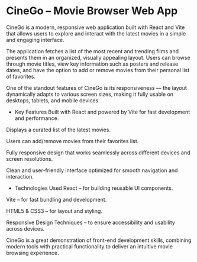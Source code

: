 # CineGo – Movie Browser Web App
CineGo is a modern, responsive web application built with React and Vite that allows users to explore and interact with the latest movies in a simple and engaging interface.

The application fetches a list of the most recent and trending films and presents them in an organized, visually appealing layout. Users can browse through movie titles, view key information such as posters and release dates, and have the option to add or remove movies from their personal list of favorites.

One of the standout features of CineGo is its responsiveness — the layout dynamically adapts to various screen sizes, making it fully usable on desktops, tablets, and mobile devices.

 - Key Features
 Built with React and powered by Vite for fast development and performance.

  Displays a curated list of the latest movies.

  Users can add/remove movies from their favorites list.

  Fully responsive design that works seamlessly across different devices and screen resolutions.

  Clean and user-friendly interface optimized for smooth navigation and interaction.

- Technologies Used
React – for building reusable UI components.

Vite – for fast bundling and development.

HTML5 & CSS3 – for layout and styling.

Responsive Design Techniques – to ensure accessibility and usability across devices.

CineGo is a great demonstration of front-end development skills, combining modern tools with practical functionality to deliver an intuitive movie browsing experience.